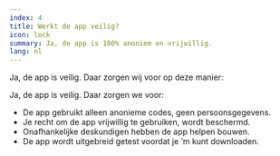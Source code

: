 ```yaml
---
index: 4
title: Werkt de app veilig?
icon: lock
summary: Ja, de app is 100% anoniem en vrijwillig. 
lang: nl
---
```


Ja, de app is veilig. Daar zorgen wij voor op deze manier:

Ja, de app is veilig. Daar zorgen we voor:

- De app gebruikt alleen anonieme codes, geen persoonsgegevens. 
- Je recht om de app vrijwillig te gebruiken, wordt beschermd. 
- Onafhankelijke deskundigen hebben de app helpen bouwen. 
- De app wordt uitgebreid getest voordat je ‘m kunt downloaden.

